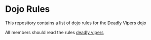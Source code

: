 Dojo Rules
==========

This repository contains a list of dojo rules for the Deadly Vipers dojo

All members should read the rules [deadly vipers](https://github.com/deadlyvipers)

